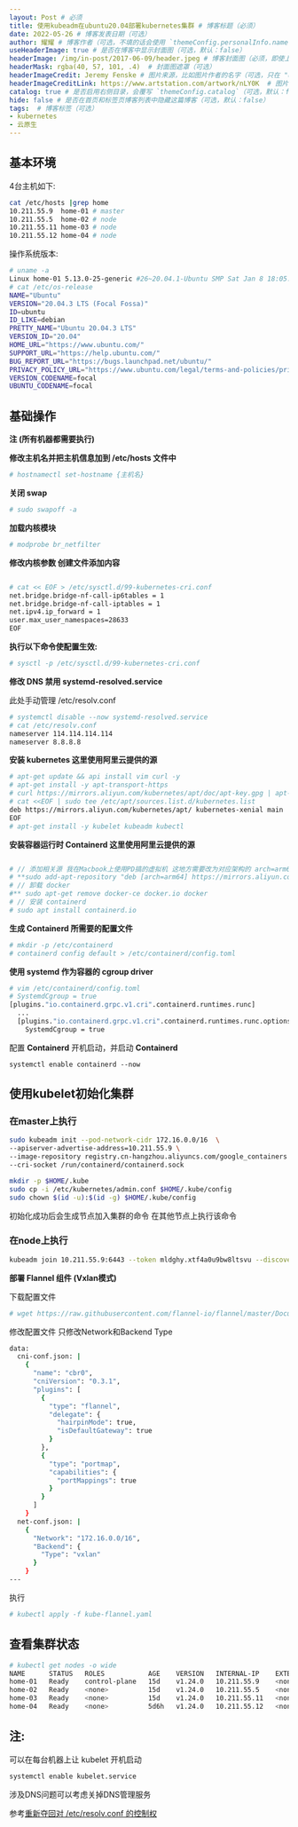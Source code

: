 ```yaml
---
layout: Post # 必须
title: 使用kubeadm在ubuntu20.04部署kubernetes集群 # 博客标题（必须）
date: 2022-05-26 # 博客发表日期（可选）
author: 耀耀 # 博客作者（可选，不填的话会使用 `themeConfig.personalInfo.name`）
useHeaderImage: true # 是否在博客中显示封面图（可选，默认：false）
headerImage: /img/in-post/2017-06-09/header.jpeg # 博客封面图（必须，即使上一项选了 false，因为图片也需要在首页显示）
headerMask: rgba(40, 57, 101, .4)  # 封面图遮罩（可选）
headerImageCredit: Jeremy Fenske # 图片来源，比如图片作者的名字（可选，只在 "useHeaderImage: true" 时有效）
headerImageCreditLink: https://www.artstation.com/artwork/nLY0K  # 图片来源的链接（可选，只在 "useHeaderImage: true" 时有效）
catalog: true # 是否启用右侧目录，会覆写 `themeConfig.catalog`（可选，默认：false）
hide: false # 是否在首页和标签页博客列表中隐藏这篇博客（可选，默认：false）
tags:  # 博客标签（可选）
- kubernetes
- 云原生
---
```




## 基本环境

4台主机如下:

```bash
cat /etc/hosts |grep home
10.211.55.9  home-01 # master
10.211.55.5  home-02 # node
10.211.55.11 home-03 # node
10.211.55.12 home-04 # node
```

操作系统版本:

```bash
# uname -a
Linux home-01 5.13.0-25-generic #26~20.04.1-Ubuntu SMP Sat Jan 8 18:05:46 UTC 2022 aarch64 aarch64 aarch64 GNU/Linux
# cat /etc/os-release
NAME="Ubuntu"
VERSION="20.04.3 LTS (Focal Fossa)"
ID=ubuntu
ID_LIKE=debian
PRETTY_NAME="Ubuntu 20.04.3 LTS"
VERSION_ID="20.04"
HOME_URL="https://www.ubuntu.com/"
SUPPORT_URL="https://help.ubuntu.com/"
BUG_REPORT_URL="https://bugs.launchpad.net/ubuntu/"
PRIVACY_POLICY_URL="https://www.ubuntu.com/legal/terms-and-policies/privacy-policy"
VERSION_CODENAME=focal
UBUNTU_CODENAME=focal
```

## 基础操作
**注 (所有机器都需要执行)**

**修改主机名并把主机信息加到 /etc/hosts 文件中**

```bash
# hostnamectl set-hostname {主机名}
```

**关闭 swap**

```bash
# sudo swapoff -a
```

**加载内核模块**

```bash
# modprobe br_netfilter
```

**修改内核参数 创建文件添加内容**

```bash

# cat << EOF > /etc/sysctl.d/99-kubernetes-cri.conf
net.bridge.bridge-nf-call-ip6tables = 1
net.bridge.bridge-nf-call-iptables = 1
net.ipv4.ip_forward = 1
user.max_user_namespaces=28633
EOF
```

**执行以下命令使配置生效:**

```bash
# sysctl -p /etc/sysctl.d/99-kubernetes-cri.conf
```

**修改 DNS 禁用 systemd-resolved.service**

此处手动管理 /etc/resolv.conf

```bash
# systemctl disable --now systemd-resolved.service
# cat /etc/resolv.conf
nameserver 114.114.114.114
nameserver 8.8.8.8
```

**安装 kubernetes 这里使用阿里云提供的源**

```bash
# apt-get update && api install vim curl -y
# apt-get install -y apt-transport-https
# curl https://mirrors.aliyun.com/kubernetes/apt/doc/apt-key.gpg | apt-key add -
# cat <<EOF | sudo tee /etc/apt/sources.list.d/kubernetes.list
deb https://mirrors.aliyun.com/kubernetes/apt/ kubernetes-xenial main
EOF
# apt-get install -y kubelet kubeadm kubectl
```

**安装容器运行时 Containerd 这里使用阿里云提供的源**

```bash

# // 添加相关源 我在Macbook上使用PD搞的虚拟机 这地方需要改为对应架构的 arch=arm64
# **sudo add-apt-repository "deb [arch=arm64] https://mirrors.aliyun.com/docker-ce/linux/ubuntu $(lsb_release -cs) stable"
# // 卸载 docker
#** sudo apt-get remove docker-ce docker.io docker
# // 安装 containerd
# sudo apt install containerd.io
```

**生成 Containerd 所需要的配置文件**

```bash
# mkdir -p /etc/containerd
# containerd config default > /etc/containerd/config.toml
```

**使用 systemd 作为容器的 cgroup driver**

```bash
# vim /etc/containerd/config.toml
# SystemdCgroup = true
[plugins."io.containerd.grpc.v1.cri".containerd.runtimes.runc]
  ...
  [plugins."io.containerd.grpc.v1.cri".containerd.runtimes.runc.options]
    SystemdCgroup = true
```

配置 **Containerd** 开机启动，并启动 **Containerd**

```
systemctl enable containerd --now
```

## 使用kubelet初始化集群

### 在master上执行

```bash
sudo kubeadm init --pod-network-cidr 172.16.0.0/16  \
--apiserver-advertise-address=10.211.55.9 \
--image-repository registry.cn-hangzhou.aliyuncs.com/google_containers \
--cri-socket /run/containerd/containerd.sock
```

```bash
mkdir -p $HOME/.kube
sudo cp -i /etc/kubernetes/admin.conf $HOME/.kube/config
sudo chown $(id -u):$(id -g) $HOME/.kube/config
```

初始化成功后会生成节点加入集群的命令 在其他节点上执行该命令
### 在node上执行
```bash
kubeadm join 10.211.55.9:6443 --token mldghy.xtf4a0u9bw8ltsvu --discovery-token-ca-cert-hash sha256:2b0f87c543d77e0b8f843db47c95985febe17a19de747b064720097db9b9535c
```

**部署 Flannel 组件 (Vxlan模式)**

下载配置文件

```bash
# wget https://raw.githubusercontent.com/flannel-io/flannel/master/Documentation/kube-flannel.yml
```

修改配置文件 只修改Network和Backend Type

```bash
data:
  cni-conf.json: |
    {
      "name": "cbr0",
      "cniVersion": "0.3.1",
      "plugins": [
        {
          "type": "flannel",
          "delegate": {
            "hairpinMode": true,
            "isDefaultGateway": true
          }
        },
        {
          "type": "portmap",
          "capabilities": {
            "portMappings": true
          }
        }
      ]
    }
  net-conf.json: |
    {
      "Network": "172.16.0.0/16",
      "Backend": {
        "Type": "vxlan"
      }
    }
---
```

执行

```bash
# kubectl apply -f kube-flannel.yaml
```

## 查看集群状态

```bash
# kubectl get nodes -o wide
NAME      STATUS   ROLES           AGE    VERSION   INTERNAL-IP    EXTERNAL-IP   OS-IMAGE             KERNEL-VERSION      CONTAINER-RUNTIME
home-01   Ready    control-plane   15d    v1.24.0   10.211.55.9    <none>        Ubuntu 20.04.3 LTS   5.13.0-25-generic   containerd://1.6.4
home-02   Ready    <none>          15d    v1.24.0   10.211.55.5    <none>        Ubuntu 20.04.3 LTS   5.13.0-25-generic   containerd://1.6.4
home-03   Ready    <none>          15d    v1.24.0   10.211.55.11   <none>        Ubuntu 20.04.3 LTS   5.13.0-25-generic   containerd://1.6.4
home-04   Ready    <none>          5d6h   v1.24.0   10.211.55.12   <none>        Ubuntu 20.04.3 LTS   5.13.0-25-generic   containerd://1.6.4
```

## 注:

可以在每台机器上让 kubelet 开机启动

```bash
systemctl enable kubelet.service
```

涉及DNS问题可以考虑关掉DNS管理服务

参考[重新夺回对 /etc/resolv.conf 的控制权](https://icloudnative.io/posts/resolvconf-tutorial/)
